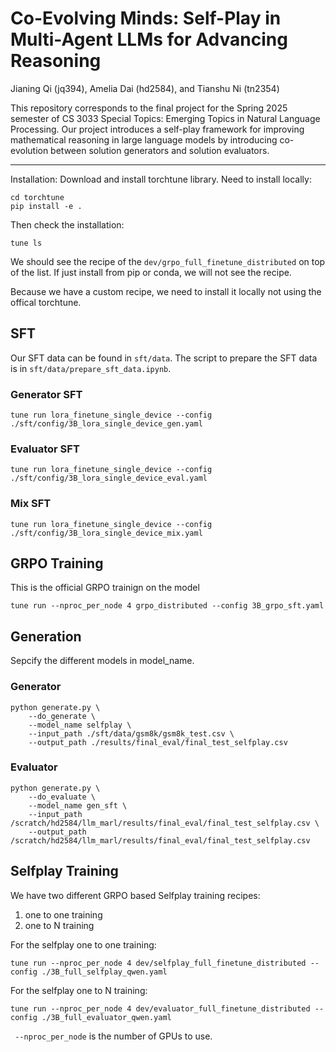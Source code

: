 # Co-Evolving Minds: Self-Play in Multi-Agent LLMs for Advancing Reasoning

Jianing Qi (jq394), Amelia Dai (hd2584), and Tianshu Ni (tn2354)

This repository corresponds to the final project for the Spring 2025 semester of CS 3033 Special Topics: Emerging Topics in Natural Language Processing. Our project introduces a self-play framework for improving mathematical reasoning in large language models by introducing co-evolution between solution generators and solution evaluators.

---

Installation:
Download and install torchtune library. Need to install locally:
```
cd torchtune
pip install -e .
```

Then check the installation:
```
tune ls
```

We should see the recipe of the ```dev/grpo_full_finetune_distributed``` on top of the list. If just install from pip or conda, we will not see the recipe.

Because we have a custom recipe, we need to install it locally not using the offical torchtune.


## SFT
Our SFT data can be found in `sft/data`. The script to prepare the SFT data is in `sft/data/prepare_sft_data.ipynb`.
### Generator SFT
```
tune run lora_finetune_single_device --config ./sft/config/3B_lora_single_device_gen.yaml
```
### Evaluator SFT
```
tune run lora_finetune_single_device --config ./sft/config/3B_lora_single_device_eval.yaml
```
### Mix SFT
```
tune run lora_finetune_single_device --config ./sft/config/3B_lora_single_device_mix.yaml
```

## GRPO Training
This is the official GRPO trainign on the model
```
tune run --nproc_per_node 4 grpo_distributed --config 3B_grpo_sft.yaml
```

## Generation
Sepcify the different models in model_name.

### Generator
```
python generate.py \
    --do_generate \
    --model_name selfplay \
    --input_path ./sft/data/gsm8k/gsm8k_test.csv \
    --output_path ./results/final_eval/final_test_selfplay.csv
```

### Evaluator
```
python generate.py \
    --do_evaluate \
    --model_name gen_sft \
    --input_path /scratch/hd2584/llm_marl/results/final_eval/final_test_selfplay.csv \
    --output_path /scratch/hd2584/llm_marl/results/final_eval/final_test_selfplay.csv
```

## Selfplay Training
We have two different GRPO based Selfplay training recipes:
1. one to one training
2. one to N training


For the selfplay one to one training:
```
tune run --nproc_per_node 4 dev/selfplay_full_finetune_distributed --config ./3B_full_selfplay_qwen.yaml
```

For the selfplay one to N training:
```
tune run --nproc_per_node 4 dev/evaluator_full_finetune_distributed --config ./3B_full_evaluator_qwen.yaml
```
``` --nproc_per_node``` is the number of GPUs to use.


